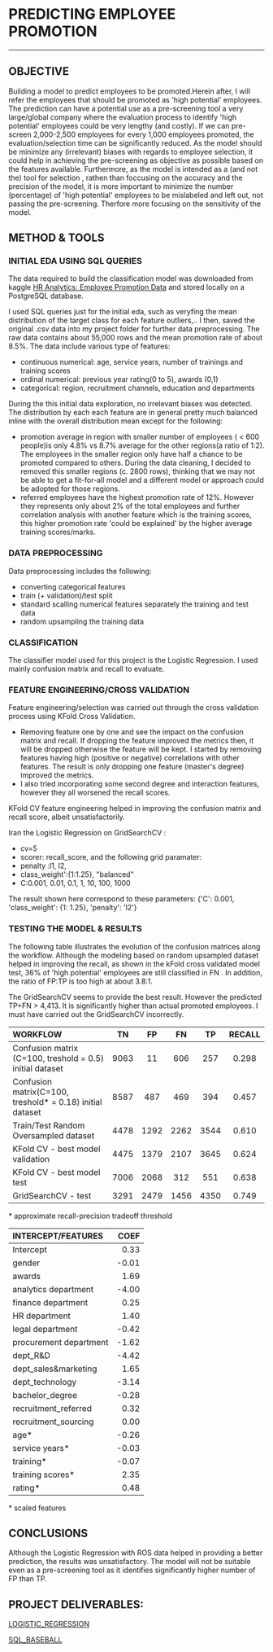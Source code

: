 # PREDICTING EMPLOYEE PROMOTION

___
## OBJECTIVE
Building a model to predict employees to be promoted.Herein after, I will refer the employees that should be promoted as 'high potential' employees.
The prediction can have a potential use as a pre-screening tool  a very large/global company where the evaluation process to identify 'high potential' employees could be very lengthy (and costly). If we can pre-screen 2,000-2,500 employees for every 1,000 employees promoted, the evaluation/selection time can be significantly reduced.
As the model should be minimize any (irrelevant) biases with regards to employee selection, it could  help in achieving the pre-screening as objective as possible based on the features available.
Furthermore, as the model is intended as a (and not the) tool for selection , rathen than foccusing on the accuracy and the precision of the model, it is more important to minimize the number (percentage) of 'high potential' employees to be mislabeled and left out, not passing the pre-screening. Therfore more focusing on the sensitivity of the model.


## METHOD & TOOLS

### INITIAL EDA USING SQL QUERIES
The data required to build the classification model was downloaded from kaggle
[HR Analytics: Employee Promotion Data](https://www.kaggle.com/arashnic/hr-ana) and stored locally on a PostgreSQL database.

I used SQL queries just for the initial eda, such as veryfing the mean distribution of the target class for each feature outliers,.. I then, saved the original .csv data into my project folder for further data preprocessing.
The raw data contains about 55,000 rows and the mean promotion rate of about 8.5%.
The data include various type of features:
* continuous numerical: age, service years, number of trainings and training scores
* ordinal numerical: previous year rating(0 to 5), awards (0,1)
* categorical: region, recruitment channels, education and departments

During the this initial data exploration, no irrelevant biases was detected. 
The distribution by each each feature are in general pretty much balanced  inline with the overall distribution mean except for the following:
*  promotion average in region with smaller number of employees ( < 600 people)is only 4.8% vs 8.7% average for the other regions(a ratio of  1:2). The employees in the smaller region only have half a chance to be promoted compared to others. During the data cleaning, I decided to removed this smaller regions (c. 2800 rows), thinking that we may not be able to get a fit-for-all model and a different model or approach could be adopted for those regions. 
* referred employees have the highest promotion rate of 12%. However they represents only about 2% of the total employees and further correlation analysis with another feature which is the training scores, this higher promotion rate 'could be explained' by the higher average training scores/marks. 

### DATA PREPROCESSING
Data preprocessing includes the following:
* converting categorical features
* train (+ validation)/test split 
* standard scalling numerical features separately the training and test data
* random upsampling the training data

### CLASSIFICATION
The classifier model used for this project is the Logistic Regression. I used mainly confusion matrix and recall to evaluate. 
 
### FEATURE ENGINEERING/CROSS VALIDATION
Feature engineering/selection was carried out through the cross validation process using KFold Cross Validation.
* Removing feature one by one and see the impact on the confusion matrix and recall. If dropping the feature improved the metrics then, it will be dropped otherwise the feature will be kept. I started by removing features having high (positive or negative) correlations with other features. The result is only dropping one feature (master's degree) improved the metrics.
* I also tried incorporating some second degree and interaction features, however they all worsened the recall scores. 

KFold CV feature engineering helped in improving the confusion matrix and recall score, albeit unsatisfactorily. 

Iran the Logistic Regression on  GridSearchCV :
* cv=5 
* scorer:  recall_score, and 
the following grid paramater:
* penalty :l1, l2, 
* class_weight':{1:1.25}, "balanced"
* C:0.001, 0.01, 0.1, 1, 10, 100, 1000

The result shown here correspond to these parameters: {'C': 0.001, 'class_weight': {1: 1.25}, 'penalty': 'l2'}

### TESTING THE MODEL & RESULTS
The following table illustrates the evolution of the confusion matrices along the workflow.
Although the modeling based on random upsampled dataset helped in improving the recall, as shown in the kFold cross validated model test, 36% of 'high potential' employees are still classified in FN . In addition, the ratio of FP:TP is too high at about 3.8:1.

The GridSearchCV  seems to provide the best result. However the predicted TP+FN > 4,413. It is significantly higher than actual promoted employees. 
I must have carried out the GridSearchCV incorrectly.  

|                   WORKFLOW             |    TN    |    FP    |    FN    |    TP    |  RECALL  |
|:-------------------------------------- |:--------:|:--------:|:--------:|:--------:|:--------:|
| Confusion matrix (C=100, treshold = 0.5) initial dataset | 9063     | 11       | 606      | 257      | 0.298    |
| Confusion matrix(C=100, treshold* = 0.18) initial dataset| 8587     | 487      | 469      | 394      | 0.457    |   
| Train/Test Random Oversampled dataset  | 4478     | 1292     | 2262     | 3544     | 0.610    |
| KFold CV - best model validation       | 4475     | 1379     | 2107     | 3645     | 0.624    |
| KFold CV - best model test             | 7006     | 2068     | 312      | 551      | 0.638    |
| GridSearchCV - test                    |  3291    | 2479     | 1456     | 4350     | 0.749    |
\* approximate recall-precision tradeoff threshold

|  INTERCEPT/FEATURES              |  COEF  |
|:---------------------------------| ------:|
| Intercept                        | 0.33   |
| gender                           | -0.01  |
| awards	                          | 1.69   |
| analytics	department             | -4.00  |
| finance	department               | 0.25   |
| HR department                    | 1.40   |
| legal department                 | -0.42  |
| procurement department	          | -1.62  |
| dept_R&D	                        | -4.42  |
| dept_sales&marketing	            | 1.65   |
| dept_technology	                 | -3.14  |
| bachelor_degree	                 | -0.28  |
| recruitment_referred	            | 0.32   |
| recruitment_sourcing	            | 0.00   |
| age*                             | -0.26  |
| service years*                   | -0.03  |
| training*	                       | -0.07  |
| training scores*	                | 2.35   |
| rating*                          | 0.48   |

\* scaled features


## CONCLUSIONS
Although the Logistic Regression with ROS data helped in providing a better prediction, the results was unsatisfactory. 
The model will not be suitable even as a pre-screening tool as it identifies significantly higher number of FP than  TP. 






## PROJECT DELIVERABLES:

[LOGISTIC_REGRESSION](p3_predicting_promotion.ipynb)

[SQL_BASEBALL](baseball.ipynb)


